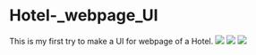 # Hotel-_webpage_UI
This is my first try to make a UI for webpage of a Hotel.
<img src="page1">
<img src="page2">
<img src="page3">
